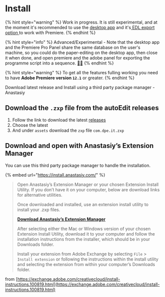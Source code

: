 # Install

{% hint style="warning" %}
Work in progress. It is still experimental, and at the moment it's recommended to use the [desktop app](../installing/) and it's[ EDL export option ](../7.-export/opening-edl-in-video-editing-software/)to work with Premiere.
{% endhint %}

{% hint style="info" %}
Advanced/Experimental - Note that the desktop app and the Premiere Pro Panel share the same database on the user's machine, so you could do the paper-editing on the desktop app, then close it when done, and open premiere and the adobe panel for exporting the programme script into a sequence. [🤞](https://emojipedia.org/crossed-fingers/)[🧪](https://emojipedia.org/test-tube/)
{% endhint %}

{% hint style="warning" %}
To get all the features fulling working you need to have **Adobe Premiere version `12.1`** or greater.
{% endhint %}

Download latest release and Install using a third party package manager - Anastasiy

## Download the `.zxp` file from the autoEdit releases

1. Follow the link to download the latest [releases](https://github.com/pietrop/digital-paper-edit-cep/releases) 
2. Choose the latest
3. And under `assets` download the `zxp` file `com.dpe.it.zxp`

## Download and open with Anastasiy’s Extension Manager

You can use this third party package manager to handle the installation. 

{% embed url="https://install.anastasiy.com/" %}



> Open Anastasiy’s Extension Manager or your chosen Extension Install Utility. If you don’t have it on your computer, below are download links for alternative utilities.  
>   
> Once downloaded and installed, use an extension install utility to install your .zxp files.
>
> [**Download Anastasiy’s Extension Manager**](http://install.anastasiy.com/)
>
> After selecting either the Mac or Windows version of your chosen Extension Install Utility, download it to your computer and follow the installation instructions from the installer, which should be in your Downloads folder.
>
> Install your extension from Adobe Exchange by selecting `File` &gt; `Install extension` or following the instructions within the install utility and selecting the extension from within your computer’s Downloads folder.

from [https://exchange.adobe.com/creativecloud/install-instructions.100819.html](https://exchange.adobe.com/creativecloud/install-instructions.100819.html) 

